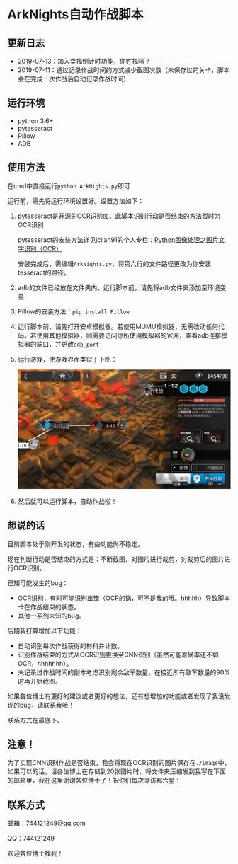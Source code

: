 # ArkNights自动作战脚本

## 更新日志

+ 2019-07-13：加入幸福倒计时功能，你姓福吗？
+ 2019-07-11：通过记录作战时间的方式减少截图次数（未保存过的关卡，脚本会在完成一次作战后自动记录作战时间）

## 运行环境

+ python 3.6+
+ pytesseract
+ Pillow
+ ADB

## 使用方法

在cmd中直接运行`python ArkNights.py`即可

运行前，需先将运行环境设置好。设置方法如下：

1. pytesseract是开源的OCR识别库，此脚本识别行动是否结束的方法暂时为OCR识别

   pytesseract的安装方法详见jclian91的个人专栏：[Python图像处理之图片文字识别（OCR）](https://segmentfault.com/a/1190000015233393)

   安装完成后，需编辑`ArkNights.py`，将第六行的文件路径更改为你安装tesseract的路径。
   
2. adb的文件已经放在文件夹内，运行脚本前，请先将adb文件夹添加至环境变量

3. Pillow的安装方法：`pip install Pillow`

4. 运行脚本前，请先打开安卓模拟器。若使用MUMU模拟器，无需改动任何代码。若使用其他模拟器，则需要访问你所使用模拟器的官网，查看adb连接模拟器的端口，并更改`adb_port`

5. 运行游戏，使游戏界面类似于下图：

   ![example](ArkNights-combat-script/screencap/example.png)

6. 然后就可以运行脚本，自动作战啦！

## 想说的话

目前脚本处于刚开发的状态，有些功能尚不稳定。

现在判断行动是否结束的方式是：不断截图，对图片进行裁剪，对裁剪后的图片进行OCR识别。

已知可能发生的bug：

+ OCR识别，有时可能识别出错（OCR的锅，可不是我的哦。hhhhh）导致脚本卡在作战结束的状态。
+ 其他一系列未知的bug。

后期我打算增加以下功能：

+ 自动识别每次作战获得的材料并计数。
+ 识别作战结束的方式从OCR识别更换至CNN识别（虽然可能准确率还不如OCR，hhhhhhh）。
+ 未记录过作战时间的副本考虑识别剩余敌军数量，在接近所有敌军数量的90%时再开始截图。

如果各位博士有更好的建议或者更好的想法，还有想增加的功能或者发现了我没发现的bug，请联系我哦！

联系方式在最底下。

## 注意！

为了实现CNN识别作战是否结束，我会将现在OCR识别的图片保存在`./image`中，如果可以的话，请各位博士在存储到20张图片时，将文件夹压缩发到我写在下面的邮箱里，我在这里谢谢各位博士了！祝你们每次寻访都六星！

## 联系方式

邮箱：744121249@qq.com

QQ：744121249

欢迎各位博士找我！